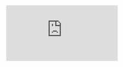 <!-- blank line -->
<figure class="video_container">
  <iframe src="https://drive.google.com/file/d/18-CXGQ8mOCwJf1ZETrgOcdbC_GSaliHo/view?usp=sharing" frameborder="0" allowfullscreen="true"> </iframe>
</figure>
<!-- blank line -->
